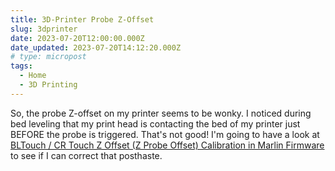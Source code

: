 ```yaml
---
title: 3D-Printer Probe Z-Offset
slug: 3dprinter
date: 2023-07-20T12:00:00.000Z
date_updated: 2023-07-20T14:12:20.000Z
# type: micropost
tags:
  - Home
  - 3D Printing
---
```


So, the probe Z-offset on my printer seems to be wonky.  I noticed during bed leveling that my print head is contacting the bed of my printer just BEFORE the probe is triggered.  That's not good!  I'm going to have a look at [BLTouch / CR Touch Z Offset (Z Probe Offset) Calibration in Marlin Firmware](https://www.3dprintgorilla.com/bltouch-crtouch-z-probe-offset-calibration-in-marlin/) to see if I can correct that posthaste.
